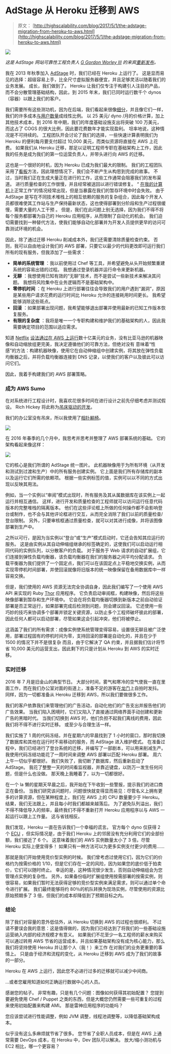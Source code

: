 # AdStage 从 Heroku 迁移到 AWS

> 原文： [http://highscalability.com/blog/2017/5/1/the-adstage-migration-from-heroku-to-aws.html](http://highscalability.com/blog/2017/5/1/the-adstage-migration-from-heroku-to-aws.html)

![](img/222acfea60c08f75dd8f5c824f121167.png)

*这是 AdStage 网站可靠性工程负责人 [G Gordon Worley III](https://www.linkedin.com/in/gworley3/) 的来宾[重新发布](https://medium.com/adstage-engineering/migrating-from-heroku-to-aws-our-story-80084d31025e)。*

我在 2013 年秋季加入 [AdStage](https://medium.com/@adstage) 时，我们已经在 Heroku 上运行了。 这是显而易见的选择：超级容易上手，比全尺寸虚拟服务器便宜，并且足够灵活以随着我们的业务发展。 成长，我们做到了。 Heroku 让我们仅专注于构建引人注目的产品，而不会分散管理基础结构，因此，到 2015 年末，我们已同时运行数千个 dynos（容器）以跟上我们的客户。

我们需要所有这些测功机，因为在后端，我们看起来很像[细分](https://medium.com/@segment)，并且像它们一样，我们的许多成本[与用户数量](https://segment.com/blog/the-million-dollar-eng-problem/)成线性比例。 以 25 美元/ dyno /月的价格计算，加上其他技术成本，到 2016 年中期，我们的年度基础设施支出将突破 100 万美元，而这占了 COGS 的很大比例，因此要花费数年才能实现盈利。 坦率地说，这种情况是不可持续的。 工程团队开会讨论了我们的选择，一些快速计算表明我们为 Heroku 的便利每月要支付超过 10,000 美元，而类似资源将直接在 AWS 上花费。 如果我们从 Heroku 迁移，那足以证明工程师专职在基础架构上工作，因此我的任务是成为我们的第一位运营负责人，并带头进行向 AWS 的迁移。

这也是一个很好的时机，因为 Heroku 已成为我们最大的限制。 我们的工程团队采用了[看板](https://en.wikipedia.org/wiki/Kanban_%28development%29)方法，因此理想情况下，我们会不断产生从构思到完成的故事。 不过，当时我们正在生成大量正在进行的工作，这些工作通常会阻塞我们的发布渠道。 进行质量检查的工作很慢，并且经常被送回以进行错误修复。 “ [在我的计算机](https://jcooney.net/archive/2007/02/01/42999.aspx)上正常工作”的情况经常出现，但是当暴露在我们的暂存环境中时会失败。 由于 AdStage 是写在不同技术堆栈上的相互依赖的服务的复杂组合，因此每个开发人员都很难使其工作站与生产保持最新状态，这也使得部署到分阶段和生产过程很缓慢，需要大量的人工干预 。 但是，我们在此问题上别无选择，因为我们不得不将每个服务都部署为自己的 Heroku 应用程序，从而限制了自动化的机会。 我们迫切需要找到一种替代方法，使我们能够自动化部署并为开发人员提供更早的访问可靠测试环境的机会。

因此，除了通过迁移 Heroku 削减成本外，我们还需要清除质量检查约束。 否则，我可以自由地设计我们的 AWS 部署，只要它以最少的代码更改即可运行我们所有的现有服务，但我添加了一些需求：

*   **简单的系统管理** ：我以前使用过 Chef 等工具，并希望避免从头开始频繁重建系统的容易出错的过程。 我想通过登录机器并运行命令来更新机器。
*   **无聊** ：我想使用已知有效的“无聊”技术，而不是尝试一些新技术来解决其问题。 我想将风险集中在业务逻辑而不是基础架构中。
*   **零停机时间** ：在 Heroku 上进行部署往往会导致我们的用户遇到“漏洞”，原因是某些用户请求花费的运行时间比 Heroku 允许的连接耗用时间更长。 我希望能够消除这些斑点。
*   **回滚** ：如果部署出现问题，我希望能够退出部署并使用最新的已知工作版本恢复服务。
*   **有限的复杂度** ：我将是唯一一个专职构建和维护我们的基础架构的人，因此我需要确定项目的范围以适应需求。

知道 [Netflix](https://medium.com/@NetflixTechBlog) [设法通过](http://highscalability.com/blog/2015/11/9/a-360-degree-view-of-the-entire-netflix-stack.html)[在 AWS 上运行](http://techblog.netflix.com/2013/03/ami-creation-with-aminator.html)数十亿美元的业务，没有比亚马逊的机器映像和自动缩放组更完美，我决定遵循他们的可靠方法，但绝对没有 意味着“性感”的方法：构建机器映像，使用它在自动伸缩组中创建实例，将其放在弹性负载均衡器之后，并将负载均衡器连接到 DNS 记录，以使我们的客户以及彼此可以访问它们。

因此，我着手构建我们的 AWS 部署策略。

### 成为 AWS Sumo

在对系统进行工程设计时，我喜欢花很多时间在进行设计之前先仔细考虑并测试假设。 Rich Hickey 将此称为[吊床驱动的开发](https://www.youtube.com/watch?v=f84n5oFoZBc)。

我们的办公室没有吊床，所以我使用了[相扑躺椅](https://www.sumolounge.com/)。

![](img/8e7035455cd1d066981cf95862e69d34.png)

在 2016 年春季的几个月中，我思考并思考并整理了 AWS 部署系统的基础。 它的架构看起来像这样：

![](img/0c10e55ee443acef0a7f6bd72b5472bf.png)

它的核心是我们所谓的 AdStage 统一图片。 此机器映像用于为所有环境（从开发和测试到过渡和生产）中的所有服务创建实例。 它上面是我们所有存储库的副本以及运行它们所需的依赖项。 根据一些实例标签的值，实例可以以不同的方式出现以反映其用法。

例如，当一个实例以“审阅”模式出现时，所有服务及其从属数据库在该实例上一起运行并相互通信。 这样，进行开发和质量检查的工程师就可以访问运行任意代码版本的完整堆栈的隔离版本。 他们在这些评论框上所做的任何操作都不会影响登台或制作，也不会与其他评论框进行交互，从而完全消除了我们以前的质量检查/登台限制。 另外，只要审核框通过质量检查，就可以对其进行成像，并将该图像部署到生产中。

之所以可行，是因为当实例以“登台”或“生产”模式启动时，它还会告知其应运行的服务。 这是由实例从其自动伸缩组继承的标签确定的，这使我们可以启动运行相同代码的实例队列，以分散客户的负载。 对于服务于 Web 请求的自动扩展组，它们连接到弹性负载均衡器，该负载均衡器在我们的服务器之间平均分配请求。 负载平衡器为我们提供了一个固定点，我们可以在该固定点上平稳地交换实例，从而实现零停机时间部署，并使回滚就像将旧版本的统一映像保留在备用数据库中一样容易交换。

但是，我们使用的 AWS 资源无法完全协调自身，因此我们编写了一个使用 AWS API 来实现的 Ruby [Thor](https://github.com/erikhuda/thor) 应用程序。 它负责启动审阅框，构建映像，然后将这些映像部署到暂存和生产环境中。 它会在将负载均衡器切换到新版本之前自动验证部署是否正常运行，如果部署完成后检测到问题，则会建议回滚。 它还使用一些巧妙的技巧来协调多个部署并锁定关键资源，以防止多个工程师破坏彼此的部署，因此任何人都可以启动部署，尽管如果这会引起冲突，他们将被停止。

这涵盖了我们的所有需求：成像实例使系统管理变得容易，设置很无聊且被广泛使用，部署过程固有的停机时间为零，支持回滚的部署是自动化的，并且在少于 1500 的情况下并不是很复杂 而且，由于它解决了 QA 约束，并且据我们估计将节省 10,000 美元的运营支出，因此剩下的只是计划从 Heroku 到 AWS 的实时迁移。

### 实时迁移

2016 年 7 月是旧金山的典型节日。 大部分时间，雾气和寒冷的空气使我一直在里面工作，而在我们办公室对面的街道上，准备不足的游客在[龙门](https://www.lonelyplanet.com/usa/san-francisco/attractions/dragons-gate/a/poi-sig/383985/361858)上自拍时发抖。 同样，因为一切都准备从 Heroku 迁移到 AWS，所以我们要做很多工作。

我们的客户依靠我们来管理他们的广告活动，自动化他们的广告支出并报告他们的广告效果。 当我们陷入困境时，它们又陷入了直接通过网络界面手动创建和更新广告的黑暗时代。 当我们切换到 AWS 时，他们负担不起我们离线的费用，因此我们将不得不进行实时迁移。 或至少与合理生活一样。

我们实施了 1 周的代码冻结，并在星期六的早晨找到了 1 小时的窗口，那时我切换了数据库和其他在运行时不易移动的服务，而 AdStage 进入维护模式。 在准备过程中，我们已经进行了登台系统的迁移，并编写了一部剧本，可以用来削减生产。 我使用代码冻结功能花了一周时间来调整 AWS 部署以匹配 Heroku 部署。 周六上午一切似乎都很好。 我们失败了，我切断了数据库，然后重新启动了 AdStage。 我花了整整一天的时间看监视器，并靠近键盘，以防万一发生任何问题，但是什么也没做。 那天晚上我睡着了，以为一切都很好。

在一个 la 懒的星期天早晨之后，我开始在下午收到一些警报，提示我们的进口商正在备份。 当我们研究该问题时，问题很快就变得显而易见：尽管名义上拥有更多的计算资源，但在某种程度上，我们在 AWS 上的 CPU 数量要少于 Heroku。 结果，我们无法跟上，并且每小时我们都越来越落后。 为了避免队列溢出，我们不得不降低导入的频率，最终我们不得不重新打开 Heroku 应用程序以与 AWS 一起运行以跟上工作量。 这与省钱相反。

我们发现，Heroku 一直在告诉我们一个幸福的谎言。 官方每个 dyno 仅获得 2 个 [ECU](https://aws.amazon.com/ec2/faqs/#What_is_an_EC2_Compute_Unit_and_why_did_you_introduce_it) ，但实际情况是，由于我们 Heroku 上的邻居没有充分利用它们的全部份额，我们接近了 6 个。 这意味着我们的 AWS 实例数量太小了 3 倍，尽管 Heroku 实际上便宜得多！ 如果只有一种方法可以为更多实例支付更少的费用……

那就是我们开始使用竞价型实例的时候。 我们曾考虑过使用它们，因为它们的价格约为按需价格的 1/10，但是它们存在一定的风险，因为如果您的底价低于拍卖价，它们可以随时终止。 幸运的是，这种情况很少发生，否则自动伸缩组会为您管理点实例的复杂性。 另外，如果备份临时扩展组使用按需部署的按需实例，则很容易，如果我们暂时无法获得足够的竞价型实例来满足需求，则可以通过单个命令进行扩展。 我们最终能够将约 80％的机队转换为现场实例，尽管使用的资源比原始预期多了 3 倍，但我们的成本却降低到了预期目标之内。

### 结论

除了我们对容量的意外低估外，从 Heroku 切换到 AWS 的过程也很顺利。 不过请不要误会我的意思：这是值得做的，因为我们已经达到了将我们的一些基础设施运营纳入内部的经济规模才有意义。 如果我们不花至少一名工程师的薪水来购买可以通过转用 AWS 节省的运营成本，并且如果基础架构没有成为核心能力，那么我们将坚持使用 Heroku 并让那个人（我！）来工​​作 在对我们的业务更重要的事情上。 只是由于经济和流程的变化，从 Heroku 迁移到 AWS 成为了我们的故事的一部分。

Heroku 在 AWS 上运行，因此您不必进行过多的迁移就可以减少中间商。

...或者您雇用知道如何正确运行数据中心的人员。

感谢您的帖子。 非常有趣，只是有几个问题：图像如何获得其初始配置？ 您提到要避免使用 Chef / Puppet 之类的东西，但是大概您仍然需要一些可重复的过程来使用初始配置来构建 AMI。 那是雷神应用程序的功能吗？

您应该尝试进行性能调整，例如 JVM 调整，线程池调整等，以降低基础架构成本。

似乎没有这么多麻烦就节省了很多。 您节省了全职人员成本，但是在 AWS 上通常需要 DevOps 成本，在 Heroku 中，Dev 团队可以解决。 放大/缩小测功机与 EC2 相比，哪一个更容易？